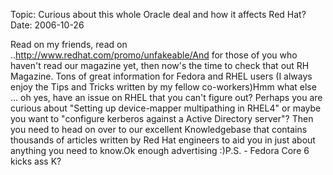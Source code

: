 Topic: Curious about this whole Oracle deal and how it affects Red Hat?
Date: 2006-10-26

Read on my friends, read on ..http://www.redhat.com/promo/unfakeable/And for those of you who haven't read our magazine yet, then now's the time to check that out RH Magazine. Tons of great information for Fedora and RHEL users (I always enjoy the Tips and Tricks written by my fellow co-workers)Hmm what else ... oh yes, have an issue on RHEL that you can't figure out? Perhaps you are curious about "Setting up device-mapper multipathing in RHEL4" or maybe you want to "configure kerberos against a Active Directory server"? Then you need to head on over to our excellent Knowledgebase that contains thousands of articles written by Red Hat engineers to aid you in just about anything you need to know.Ok enough advertising :)P.S. - Fedora Core 6 kicks ass K?



